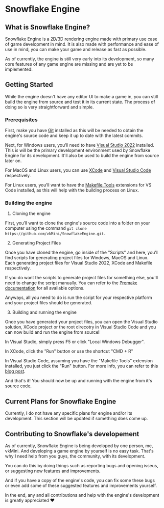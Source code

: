 # Snowflake Engine

## What is Snowflake Engine?

Snowflake Engine is a 2D/3D rendering engine made with primary use case of game development in mind. It is also made with performance and ease of use in mind, you can make your game and release as fast as possible.

As of currently, the engine is still very early into its development, so many core features of any game engine are missing and are yet to be implemented.

## Getting Started

While the engine doesn't have any editor UI to make a game in, you can still build the engine from source and test it in its current state. The process of doing so is very straightforward and simple.

### Prerequisites

First, make you have [Git](https://git-scm.com/downloads) installed as this will be needed to obtain the engine's source code and keep it up to date with the latest commits.

Next, for Windows users, you'll need to have [Visual Studio 2022](https://visualstudio.microsoft.com/vs/) installed. This is will be the primary development environment used by Snowflake Engine for its development. It'll also be used to build the engine from source later on.

For MacOS and Linux users, you can use [XCode](https://developer.apple.com/xcode/) and [Visual Studio Code](https://code.visualstudio.com) respectively.

For Linux users, you'll want to have the [Makefile Tools](https://marketplace.visualstudio.com/items?itemName=ms-vscode.makefile-tools) extensions for VS Code installed, as this will help with the building process on Linux.

### Building the engine

1. Cloning the engine

First, you'll want to clone the engine's source code into a folder on your computer using the command ```git clone https://github.com/vkMini/SnowflakeEngine.git```.

2. Generating Project Files

Once you have cloned the engine, go inside of the "Scripts" and here, you'll find scripts for generating project files for Windows, MacOS and Linux. Each generating project files for Visual Studio 2022, XCode and Makefile respectively. 

If you do want the scripts to generate project files for something else, you'll need to change the script manually. You can refer to the [Premake documentation](https://premake.github.io/docs/Using-Premake) for all available options.

Anyways, all you need to do is run the script for your respective platform and your project files should be generated.

3. Building and running the engine

Once you have generated your project files, you can open the Visual Studio solution, XCode project or the root direcotry in Visual Studio Code and you can now build and run the engine from source!

In Visual Studio, simply press F5 or click "Local Windows Debugger".

In XCode, click the "Run" button or use the shortcut "CMD + R"

In Visual Studio Code, assuming you have the "Makefile Tools" extension installed, you just click the "Run" button. For more info, you can refer to this [blog post](https://earthly.dev/blog/vscode-make/).

And that's it! You should now be up and running with the engine from it's source code.

## Current Plans for Snowflake Engine

Currently, I do not have any specific plans for engine and/or its development. This section will be updated if something does come up.

## Contributing to Snowflake's developement

As of currently, Snowflake Engine is being developed by one person, me, vkMini. And developing a game engine by yourself is no easy task. That's why I need help from you guys, the community, with its development.

You can do this by doing things such as reporting bugs and opening isseus, or suggesting new features and improvements.

And if you have a copy of the engine's code, you can fix some these bugs or even add some of these suggested features and improvements yourself.

In the end, any and all contributions and help with the engine's development is greatly appreciated :heart: